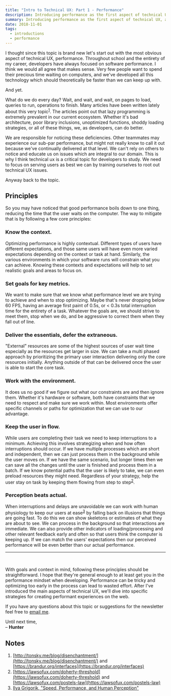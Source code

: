 ```yaml
---
title: "Intro to Technical UX: Part 1 - Performance"
description: Introducing performance as the first aspect of technical UX, and the principles behind it to make sure you aren't leaving users waiting
summary: Introducing performance as the first aspect of technical UX, and the principles behind it to make sure you aren't leaving users waiting
date: 2018-11-01
tags:
  - introductions
  - performance
---
```


I thought since this topic is brand new let's start out with the most obvious aspect of technical UX, performance. Throughout school and the entirety of my career, developers have always focused on software performance. I think we would all agree that makes sense. Very few people want to spend their precious time waiting on computers, and we've developed all this technology which should theoretically be faster than we can keep up with. 

And yet. 

What do we do every day? Wait, and wait, and wait, on pages to load, queries to run, operations to finish. Many articles have been written lately about this very topic<sup>[1](#notes)</sup>. The articles point out that lazy programming is extremely prevalent in our current ecosystem. Whether it's bad architecture, poor library inclusions, unoptimized functions, shoddy loading strategies, or all of these things, we, as developers, can do better. 

We are responsible for noticing these deficiencies. Other teammates may experience our sub-par performance, but might not really know to call it out because we've continually delivered at that level. We can't rely on others to notice and educate us on issues which are integral to our domain. This is why I think technical ux is a critical topic for developers to study. We need to focus on serving users as best we can by training ourselves to root out technical UX issues. 

Anyway back to the topic. 

## Principles

So you may have noticed that good performance boils down to one thing, reducing the time that the user waits on the computer. The way to mitigate that is by following a few core principles:

### Know the context.
Optimizing performance is highly contextual. Different types of users have different expectations, and those same users will have even more varied expectations depending on the context or task at hand. Similarly, the various environments in which your software runs will constrain what you can achieve. Knowing these contexts and expectations will help to set realistic goals and areas to focus on.

### Set goals for key metrics.
We want to make sure that we know what performance level we are trying to achieve and when to stop optimizing. Maybe that's never dropping below 60 FPS, having an average first paint of 0.5s, or &lt; 0.3s total interruption time for the entirety of a task. Whatever the goals are, we should strive to meet them, stop when we do, and be aggressive to correct them when they fall out of line.

### Deliver the essentials, defer the extraneous.
"External" resources are some of the highest sources of user wait time especially as the resources get larger in size. We can take a multi phased approach by prioritizing the primary user interaction delivering only the core resources initially. Anything outside of that can be delivered once the user is able to start the core task.

### Work with the environment.
It does us no good if we figure out what our constraints are and then ignore them. Whether it's hardware or software, both have constraints that we need to respect and make sure we work within. Most environments offer specific channels or paths for optimization that we can use to our advantage.

### Keep the user in flow.
While users are completing their task we need to keep interruptions to a minimum. Achieving this involves strategizing when and how often interruptions should occur. If we have multiple processes which are short and independent, then we can just process them in the background while the user moves on. If we have the same scenario, but longer times then we can save all the changes until the user is finished and process them in a batch. If we know potential paths that the user is likely to take, we can even preload resources they might need. Regardless of your strategy, help the user stay on task by keeping them flowing from step to step<sup>[2](#notes)</sup>.

### Perception beats actual.
When interruptions and delays are unavoidable we can work with human physiology to keep our users at ease<sup>[3](#notes)</sup> by falling back on illusions that things are going fast. To do this we can show skeletons or estimates of what they are about to see. We can process in the background so that interactions are immediate. We can also provide other indicators of loading/processing and other relevant feedback early and often so that users think the computer is keeping up. If we can match the users' expectations then our perceived performance will be even better than our actual performance.

<hr>
<br>

With goals and context in mind, following these principles should be straightforward. I hope that they're general enough to at least get you in the performance mindset when developing. Performance can be tricky and optimizing too early in the process can lead to wasted effort. After I've introduced the main aspects of technical UX, we'll dive into specific strategies for creating performant experiences on the web.

If you have any questions about this topic or suggestions for the newsletter feel free to <a href="mailto:hunter@technicallyux.com">email me</a>.

<p>Until next time,<br>&ndash; <strong>Hunter</strong></p>

<a name="notes"></a>

## Notes
1. [http://tonsky.me/blog/disenchantment/](http://tonsky.me/blog/disenchantment/) and [https://brandur.org/interfaces](https://brandur.org/interfaces)
2. [https://lawsofux.com/doherty-threshold](https://lawsofux.com/doherty-threshold) and [https://lawsofux.com/postels-law](https://lawsofux.com/postels-law)
3. [Ilya Grigorik, "Speed, Performance, and Human Perception"](https://www.youtube.com/watch?v=7ubJzEi3HuA)
